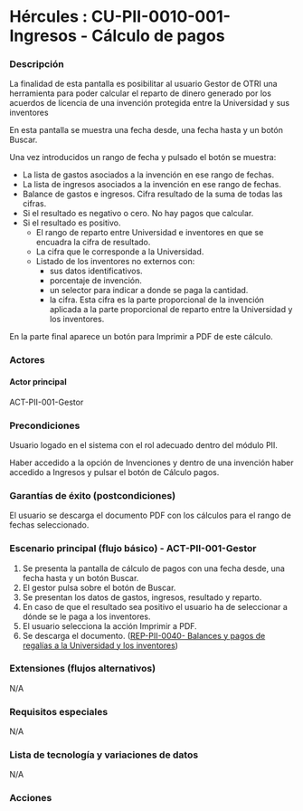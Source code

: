 # Hércules : CU\-PII\-0010\-001\- Ingresos \- Cálculo de pagos



### Descripción

La finalidad de esta pantalla es posibilitar al usuario Gestor de OTRI una herramienta para poder calcular el reparto de dinero generado por los acuerdos de licencia de una invención protegida entre la Universidad y sus inventores

En esta pantalla se muestra una fecha desde, una fecha hasta y un botón Buscar.

Una vez introducidos un rango de fecha y pulsado el botón se muestra:

* La lista de gastos asociados a la invención en ese rango de fechas.
* La lista de ingresos asociados a la invención en ese rango de fechas.
* Balance de gastos e ingresos. Cifra resultado de la suma de todas las cifras.
* Si el resultado es negativo o cero. No hay pagos que calcular.
* Si el resultado es positivo.
	+ El rango de reparto entre Universidad e inventores en que se encuadra la cifra de resultado.
	+ La cifra que le corresponde a la Universidad.
	+ Listado de los inventores no externos con:
		- sus datos identificativos.
		- porcentaje de invención.
		- un selector para indicar a donde se paga la cantidad.
		- la cifra. Esta cifra es la parte proporcional de la invención aplicada a la parte proporcional de reparto entre la Universidad y los inventores.

En la parte final aparece un botón para Imprimir a PDF de este cálculo.

### Actores

#### Actor principal

ACT\-PII\-001\-Gestor

### Precondiciones

Usuario logado en el sistema con el rol adecuado dentro del módulo PII.

Haber accedido a la opción de Invenciones y dentro de una invención haber accedido a Ingresos y pulsar el botón de Cálculo pagos.

### Garantías de éxito (postcondiciones)

El usuario se descarga el documento PDF con los cálculos para el rango de fechas seleccionado.

### Escenario principal (flujo básico) \- ACT\-PII\-001\-Gestor

1. Se presenta la pantalla de cálculo de pagos con una fecha desde, una fecha hasta y un botón Buscar.
2. El gestor pulsa sobre el botón de Buscar.
3. Se presentan los datos de gastos, ingresos, resultado y reparto.
4. En caso de que el resultado sea positivo el usuario ha de seleccionar a dónde se le paga a los inventores.
5. El usuario selecciona la acción Imprimir a PDF.
6. Se descarga el documento. ([REP\-PII\-0040\- Balances y pagos de regalías a la Universidad y los inventores](https://confluence.um.es/confluence/pages/createpage.action?spaceKey=HERCULES&title=__REP-PII-0040-+Balances+y+pagos+de+regal%C3%ADas+a+la+Universidad+y+los+inventores&linkCreation=true&fromPageId=597853196 "/confluence/pages/createpage.action?spaceKey=HERCULES&title=__REP-PII-0040-+Balances+y+pagos+de+regal%C3%ADas+a+la+Universidad+y+los+inventores&linkCreation=true&fromPageId=597853196"))

### Extensiones (flujos alternativos)

N/A

### Requisitos especiales

N/A

### Lista de tecnología y variaciones de datos

N/A

### Acciones

  


  





